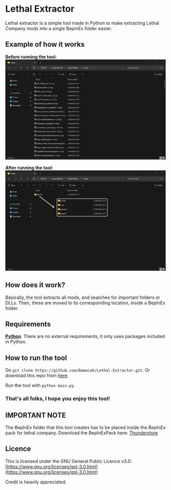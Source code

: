# Lethal Extractor

Lethal extractor is a simple tool made in Python to make extracting Lethal Company mods into a single BepInEx folder easier.

## Example of how it works

**Before running the tool:**
![Before the tool](https://github.com/Damacah/Lethal-Extractor/blob/main/images/Before%20script.png?raw=true)

**After running the tool:**![After the tool](https://github.com/Damacah/Lethal-Extractor/blob/main/images/After%20script.png?raw=true)

## How does it work?
Basically, the tool extracts all mods, and searches for important folders or DLLs. Then, these are moved to its corresponding location, inside a BepInEx folder.

## Requirements
**[Python](https://www.python.org/)**. There are no external requirements, it only uses packages included in Python.

## How to run the tool
Do `git clone https://github.com/Damacah/Lethal-Extractor.git`.
Or download this repo from [here](https://github.com/Damacah/ModifyNow/archive/refs/heads/master.zip).

Run the tool with `python main.py`.

### That's all folks, I hope you enjoy this tool!

## IMPORTANT NOTE
The BepInEx folder that this tool creates has to be placed inside the BepInEx pack for lethal company. Download the BepInExPack here: [Thunderstore](https://thunderstore.io/c/lethal-company/p/BepInEx/BepInExPack/)

## Licence

This is licensed under the GNU General Public Licence v3.0:  [https://www.gnu.org/licenses/gpl-3.0.html](https://www.gnu.org/licenses/gpl-3.0.html)

Credit is heavily appreciated.

